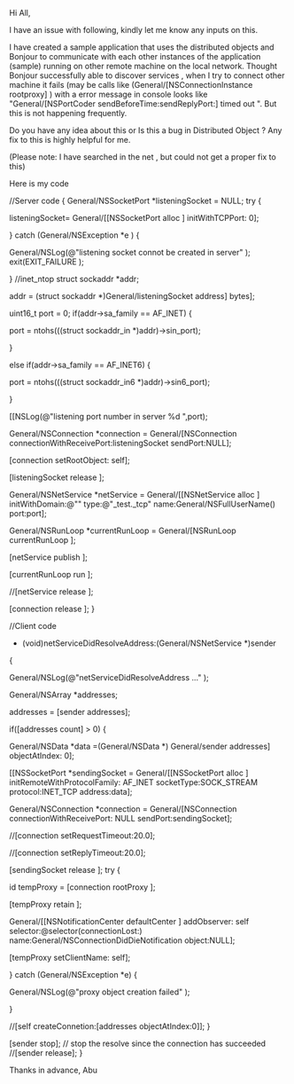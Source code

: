 Hi All,

I have an issue with following,  kindly let me know  any inputs on this.

I have created a sample  application that uses the distributed objects and Bonjour to communicate with each other instances of the application (sample) running
on other remote machine on the local network. Thought Bonjour successfully able to discover services , when I try to connect other machine it fails
(may be calls like (General/[NSConnectionInstance rootproxy]  ) with a error message in console looks like   "General/[NSPortCoder sendBeforeTime:sendReplyPort:] timed out ". But this is not  happening frequently.

Do you have any idea about this or Is this a bug in Distributed Object ? Any fix to this is highly helpful  for me.

(Please note: I have searched in the net , but could not get a proper fix to this)

Here is my code

    
//Server code
{
General/NSSocketPort *listeningSocket = NULL;
try 
{

listeningSocket= General/[[NSSocketPort alloc ] initWithTCPPort: 0];

}
catch (General/NSException *e ) 
{

General/NSLog(@"listening socket connot be created in server" );
exit(EXIT_FAILURE  );

}
//inet_ntop
struct sockaddr *addr;

addr = (struct sockaddr *)General/listeningSocket address] bytes];

uint16_t  port = 0;
if(addr->sa_family == AF_INET)
{

port = ntohs(((struct sockaddr_in *)addr)->sin_port);

}

else if(addr->sa_family == AF_INET6)
{

port = ntohs(((struct sockaddr_in6 *)addr)->sin6_port);

}
	

[[NSLog(@"listening port number in server %d ",port);

General/NSConnection *connection = General/[NSConnection connectionWithReceivePort:listeningSocket  sendPort:NULL];

[connection setRootObject: self];

[listeningSocket release ];

General/NSNetService *netService = General/[[NSNetService alloc ] initWithDomain:@"" type:@"_test._tcp" name:General/NSFullUserName() port:port];

General/NSRunLoop *currentRunLoop = General/[NSRunLoop currentRunLoop ];

[netService publish ];

[currentRunLoop run ];

//[netService release ];

[connection release ];
}

//Client code

- (void)netServiceDidResolveAddress:(General/NSNetService *)sender

{

General/NSLog(@"netServiceDidResolveAddress ..." );

General/NSArray *addresses;

addresses = [sender addresses];

if([addresses count] > 0) 
{

General/NSData *data =(General/NSData *) General/sender addresses] objectAtIndex: 0];

[[NSSocketPort *sendingSocket = General/[[NSSocketPort alloc ] initRemoteWithProtocolFamily: AF_INET 
												          socketType:SOCK_STREAM 
                                                                                              protocol:INET_TCP 
                                                                                                    address:data];

General/NSConnection *connection = General/[NSConnection connectionWithReceivePort: NULL sendPort:sendingSocket];

//[connection setRequestTimeout:20.0];

//[connection setReplyTimeout:20.0];

[sendingSocket release ];
try 
{

id tempProxy = [connection rootProxy ];

[tempProxy retain ];

General/[[NSNotificationCenter defaultCenter ] addObserver: self selector:@selector(connectionLost:) name:General/NSConnectionDidDieNotification object:NULL];

[tempProxy setClientName: self];

}
catch (General/NSException *e)
{

General/NSLog(@"proxy object creation failed" );

}

//[self createConnetion:[addresses objectAtIndex:0]];
}

[sender stop];		// stop the resolve since the connection has succeeded
				//[sender release];
} 


Thanks in advance,
Abu